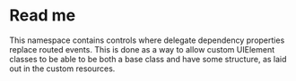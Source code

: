 ﻿# Read me
This namespace contains controls where delegate dependency properties replace routed events. This is done as a way to allow custom UIElement classes to be able to be both a base class and have some structure, as laid out in the custom resources.